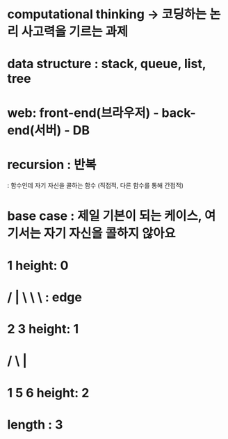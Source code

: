 # computational thinking -> 코딩하는 논리 사고력을 기르는 과제
# data structure : stack, queue, list, tree
# web: front-end(브라우저) - back-end(서버) - DB

# recursion : 반복
: 함수인데 자기 자신을 콜하는 함수 (직접적, 다른 함수를 통해 간접적)

# base case : 제일 기본이 되는 케이스, 여기서는 자기 자신을 콜하지 않아요

#           1                   height: 0
#          / | \ \ \ : edge
#         2   3                 height: 1
#        / \   |
#       1   5   6               height: 2
# length : 3